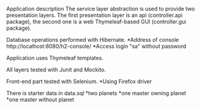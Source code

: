 Application description
The service layer abstraction is used to provide two presentation layers. The first presentation layer is an api (controller.api package), the second one is a web Thymeleaf-based GUI (controller.gui package).

Database operations performed with Hibernate. *Address of console http://localhost:8080/h2-console/ *Access login "sa" without password

Application uses Thymeleaf templates.

All layers tested with Junit and Mockito.

Front-end part tested with Selenium. *Using Firefox driver

There is starter data in data.sql *two planets *one master owning planet *one master without planet
